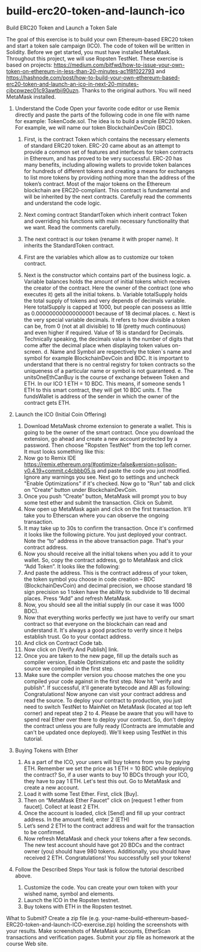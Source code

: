 # build-erc20-token-and-launch-ico
Build ERC20 Token and Launch a Token Sale

The goal of this exercise is to build your own Ethereum-based ERC20 token and start a token sale campaign (ICO).
The code of token will be written in Solidity. Before we get started, you must have installed MetaMask. Throughout this project, we will use Ropsten TestNet. 
These exercise is based on projects: https://medium.com/bitfwd/how-to-issue-your-own-token-on-ethereum-in-less-than-20-minutes-ac1f8f022793 and https://hashnode.com/post/how-to-build-your-own-ethereum-based-erc20-token-and-launch-an-ico-in-next-20-minutes-cjbcpwzec01c93awtbij90uzn. Thanks to the original authors.
You will need MetaMask installed.

1.	Understand the Code
Open your favorite code editor or use Remix directly and paste the parts of the following code in one file with name for example: TokenCode.sol. The idea is to build a simple ERC20 token. For example, we will name our token BlockchainDevCoin (BDC). 

    1.	First, is the contract Token which contains the necessary elements of standard ERC20 token. ERC-20 came about as an attempt to provide a common set of features and interfaces for token contracts in Ethereum, and has proved to be very successful. ERC-20 has many benefits, including allowing wallets to provide token balances for hundreds of different tokens and creating a means for exchanges to list more tokens by providing nothing more than the address of the token’s contract. Most of the major tokens on the Ethereum blockchain are ERC20-compliant. This contract is fundamental and will be inherited by the next contracts. Carefully read the comments and understand the code logic.

    2.	Next coming contract StandartToken which inherit contract Token and overriding his functions with main necessary functionality that we want. Read the comments carefully.

    3.	The next contract is our token (rename it with proper name). It inherits the StandardToken contract. 
    4.	First are the variables which allow as to customize our token contract.
    5.	Next is the constructor which contains part of the business logic. 
        a.	Variable balances holds the amount of initial tokens which receives the creator of the contract. Here the owner of the contract (one who executes it) gets all the initial tokens. 
        b.	Variable totalSupply holds the total supply of tokens and very depends of decimals variable. Here totalSupply is capped at 1000, but people can possess as little as 0.000000000000000001 because of 18 decimal places. 
        c.	Next is the very special variable decimals. It refers to how divisible a token can be, from 0 (not at all divisible) to 18 (pretty much continuous) and even higher if required. Value of 18 is standard for Decimals. Technically speaking, the decimals value is the number of digits that come after the decimal place when displaying token values on-screen. 
        d.	Name and Symbol are respectively the token`s name and symbol for example BlockchainDevCoin and BDC. It is important to understand that there is no central registry for token contracts so the uniqueness of a particular name or symbol is not guaranteed. 
        e.	The unitsOneEthCanBuy is the course of exchange between Token and ETH. In our ICO 1 ETH = 10 BDC. This means, if someone sends 1 ETH to this smart contract, they will get 10 BDC units.
        f.	The fundsWallet is address of the sender in which the owner of the contract gets ETH. 

2.	Launch the ICO (Initial Coin Offering)
    1.	Download MetaMask chrome extension to generate a wallet. This is going to be the owner of the smart contract. Once you download the extension, go ahead and create a new account protected by a password. Then choose "Ropsten TestNet" from the top left corner. It must looks something like this:
    2.	Now go to Remix IDE https://remix.ethereum.org/#optimize=false&version=soljson-v0.4.19+commit.c4cbbb05.js and paste the code you just modified. Ignore any warnings you see. Next go to settings and uncheck "Enable Optimizations" if it's checked. Now go to "Run" tab and click on “Create” button under BlockchainDevCoin.
    3.	Once you push “Create” button, MetaMask will prompt you to buy some test ether and submit the transaction. Click on Submit.
    4.	Now open up MetaMask again and click on the first transaction. It'll take you to Etherscan where you can observe the ongoing transaction. 
    5.	It may take up to 30s to confirm the transaction. Once it's confirmed it looks like the following picture. You just deployed your contract. Note the “to” address in the above transaction page. That's your contract address. 
    6.	Now you should receive all the initial tokens when you add it to your wallet. So, copy the contract address, go to MetaMask and click “Add Token”. It looks like the following:
    7.	And paste the address. This is the contract address of your token, the token symbol you choose in code creation – BDC (BlockchainDevCoin) and decimal precision, we choose standard 18 sign precision so 1 token have the ability to subdivide to 18 decimal places. Press “Add” and refresh MetaMask.
    8.	Now, you should see all the initial supply (in our case it was 1000 BDC). 
    9.	Now that everything works perfectly we just have to verify our smart contract so that everyone on the blockchain can read and understand it. It's always a good practice to verify since it helps establish trust. Go to your contact address.
    10.	And click on Contract Code tab.  
    11.	Now click on [Verify And Publish] link. 
    12.	Once you are taken to the new page, fill up the details such as compiler version, Enable Optimizations etc and paste the solidity source we compiled in the first step. 
    13.	Make sure the compiler version you choose matches the one you compiled your code against in the first step. Now hit "verify and publish". If successful, it'll generate bytecode and ABI as following:
    Congratulations! Now anyone can visit your contract address and read the source. To deploy your contract to production, you just need to switch TestNet to MainNet on MetaMask (located at top left corner) and repeat step 2 to 4. Please be aware that you will have to spend real Ether over there to deploy your contract. So, don't deploy the contract unless you are fully ready (Contracts are immutable and can't be updated once deployed). We'll keep using TestNet in this tutorial.

3.	Buying Tokens with Ether
    1.	As a part of the ICO, your users will buy tokens from you by paying ETH. Remember we set the price as 1 ETH = 10 BDC while deploying the contract? So, if a user wants to buy 10 BDCs through your ICO, they have to pay 1 ETH. Let's test this out. 
    Go to MetaMask and create a new account.
    2.	Load it with some Test Ether. First, click [Buy].
    3.	Then on “MetaMask Ether Faucet” click on [request 1 ether from faucet]. Collect at least 2 ETH.
    4.	Once the account is loaded, click [Send] and fill up your contract address. In the amount field, enter 2 (ETH)
    5.	Let’s send 2 ETH to the contract address and wait for the transaction to be confirmed. 
    6.	Now refresh MetaMask and check your tokens after a few seconds. The new test account should have got 20 BDCs and the contract owner (you) should have 980 tokens. Additionally, you should have received 2 ETH. Congratulations! You successfully sell your tokens!

3.	Follow the Described Steps
Your task is follow the tutorial described above.
    1.	Customize the code. You can create your own token with your wished name, symbol and elements.
    2.	Launch the ICO in the Ropsten testnet.
    3.	Buy tokens with ETH in the Ropsten testnet. 

What to Submit?
Create a zip file (e.g. your-name-build-ethereum-based-ERC20-token-and-launch-ICO-exercise.zip) holding the screenshots with your results. Make screenshots of MetaMask accounts, EtherScan transactions and verification pages. 
Submit your zip file as homework at the course Web site.



